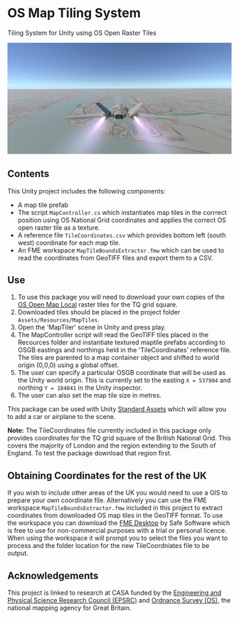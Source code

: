 # OS Map Tiling System
Tiling System for Unity using OS Open Raster Tiles

![OSMapFlightSim](images/OSMapFlightSim.PNG)

## Contents
This Unity project includes the following components:
- A map tile prefab
- The script `MapController.cs` which instantiates map tiles in the corrrect position using OS National Grid coordinates and applies the correct OS open raster tile as a texture.
- A reference file `TileCoordinates.csv` which provides bottom left (south west) coordinate for each map tile.
- An FME workspace `MapTileBoundsExtractor.fmw` which can be used to read the coordinates from GeoTIFF files and export them to a CSV.

## Use

1. To use this package you will need to download your own copies of the [OS Open Map Local](https://www.ordnancesurvey.co.uk/business-government/products/open-map-local) raster tiles for the TQ grid square.
2. Downloaded tiles should be placed in the project folder `Assets/Resources/MapTiles`.
3. Open the 'MapTiler' scene in Unity and press play.
4. The MapController script will read the GeoTIFF tiles placed in the Recources folder and instantiate textured maptile prefabs according to OSGB eastings and northings held in the 'TileCoordinates' reference file. The tiles are parented to a map container object and shifted to world origin (0,0,0) using a global offset.
5. The user can specify a particular OSGB coordinate that will be used as the Unity world origin. This is currently set to the easting `X = 537904` and northing `Y = 184041` in the Unity inspector.
6. The user can also set the map tile size in metres.

This package can be used with Unity [Standard Assets](https://assetstore.unity.com/packages/essentials/asset-packs/standard-assets-32351) which will allow you to add a car or airplane to the scene.

**Note:** The TileCoordinates file currently included in this package only provides coordinates for the TQ grid square of the British National Grid. This covers the majority of London and the region extending to the South of England. To test the package download that region first.

## Obtaining Coordinates for the rest of the UK
If you wish to include other areas of the UK you would need to use a GIS to prepare your own coordinate file. Alternatively you can use the FME workspace `MapTileBoundsExtractor.fmw` included in this project to extract coordinates from downloaded OS map tiles in the GeoTIFF format. To use the workspace you can download the [FME Desktop](https://www.safe.com/) by Safe Software which is free to use for non-commercial purposes with a trial or personal licence. When using the workspace it will prompt you to select the files you want to process and the folder location for the new TileCoordniates file to be output.

## Acknowledgements
This project is linked to research at CASA funded by the [Engineering and Physical Science Research Council (EPSRC)](https://epsrc.ukri.org/) and [Ordnance Survey (OS)](https://www.ordnancesurvey.co.uk/), the national mapping agency for Great Britain. 
